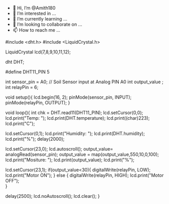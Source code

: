 - 👋 Hi, I’m @Amith180
- 👀 I’m interested in ...
- 🌱 I’m currently learning ...
- 💞️ I’m looking to collaborate on ...
- 📫 How to reach me ...

<!---
Amith180/Amith180 is a ✨ special ✨ repository because its `README.md` (this file) appears on your GitHub profile.
You can click the Preview link to take a look at your changes.
--->
#include <dht.h>
#include <LiquidCrystal.h>

LiquidCrystal lcd(7,8,9,10,11,12);

dht DHT;

#define DHT11_PIN 5

int sensor_pin = A0; // Soil Sensor input at Analog PIN A0
int output_value ;
int relayPin = 6;

void setup(){
  lcd.begin(16, 2);
  pinMode(sensor_pin, INPUT);
  pinMode(relayPin, OUTPUT);
}

void loop(){
  int chk = DHT.read11(DHT11_PIN);
  lcd.setCursor(0,0); 
  lcd.print("Temp: ");
  lcd.print(DHT.temperature);
  lcd.print((char)223);
  lcd.print("C");
  
  lcd.setCursor(0,1); 
  lcd.print("Humidity: ");
  lcd.print(DHT.humidity);
  lcd.print("%");
  delay(2000);
  
  lcd.setCursor(23,0);
  lcd.autoscroll();
  output_value= analogRead(sensor_pin);
  output_value = map(output_value,550,10,0,100);
  lcd.print("Mositure: ");
  lcd.print(output_value);
  lcd.print("%");
  
  lcd.setCursor(23,1);
  if(output_value<30){
  digitalWrite(relayPin, LOW);
  lcd.print("Motor ON");
 }
 else
 {
  digitalWrite(relayPin, HIGH);
  lcd.print("Motor OFF");       
 }
  
  delay(2500);
  lcd.noAutoscroll();
  lcd.clear();
}
